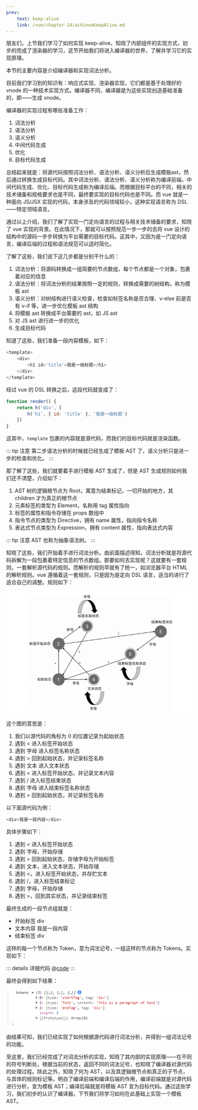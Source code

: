 ```yaml
---
prev:
    text: keep-alive
    link: /vue/chapter-14/achieveKeepAlive.md
---
```


朋友们，上节我们学习了如何实现 keep-alive，知晓了内部组件的实现方式，初步的完成了渲染器的学习，这节开始我们将进入编译器的世界，了解并学习它的实现原理。

本节的主要内容是介绍编译器和实现词法分析。

目前我们学习到的知识有：响应式实现、渲染器实现，它们都是基于处理好的 vnode 的一种技术实现方式。编译器不同，编译器是为这些实现创造基础准备的，即——生成 vnode。

编译器的实现过程有哪些准备工作：

1. 词法分析
2. 语法分析
3. 语义分析
4. 中间代码生成
5. 优化
6. 目标代码生成

总结起来就是：将源代码按照词法分析、语法分析、语义分析后生成模板ast，然后通过转换生成目标代码。其中词法分析、语法分析、语义分析称为编译前端，中间代码生成、优化、目标代码生成称为编译后端。而根据目标平台的不同，相关的技术储备和规格要求也是不同，最终要实现的目标代码也是不同。而 vue 就是一种面向 JS/JSX 实现的代码，本身涉及的代码领域较小，这种实现语言称为 DSL——特定领域语言。

通过以上介绍，我们了解了实现一门定向语言的过程与相关技术储备的要求，知晓了 vue 实现的背景。在此情况下，那就可以按照规范一步一步的去将 vue 设计的结构中的源码一步步转换为平台需要的目标代码。这其中，又因为是一门定向语言，编译后端的过程和语法规范可以适时简化。

了解了这些，我们说下这几步都是分别干什么的：

1. 词法分析：将源码转换成一组简要的节点数组，每个节点都是一个对象，包裹着对应的信息
2. 语法分析：将词法分析的结果按照一定的规则，转换成需要的树结构，称为模板 ast
3. 语义分析：对树结构进行语义检查，检查如标签名称是否合理、v-else 前是否有 v-if 等，进一步优化模板 ast 结构
4. 将模板 ast 转换成平台需要的 ast，如 JS ast
5. 对 JS ast 进行进一步的优化
5. 生成目标代码

知道了这些，我们准备一段内容模板，如下：

```js
<template>
    <div>
        <h1 id='title'>我是一级标题</h1>
    </div>
</template>
```

经过 vue 的 DSL 转换之后，这段代码就变成了：

```js
function render() {
    return h('div', [
        h('h1', { id: 'title' }, '我是一级标题')
    ])
}
```

这其中，```template``` 包裹的内容就是源代码，而我们的目标代码就是渲染函数。

::: tip 注意
第二步语法分析的时候就已经生成了模板 AST 了，语义分析只是进一步的检查和优化。
:::

那了解了这些，我们就要着手进行模板 AST 生成了，但是 AST 生成规则如何我们还不清楚，介绍如下：

1. AST 树的逻辑根节点为 Root，寓意为结束标记，一切开始的地方，其 children 才为真正的根节点
2. 元素标签的类型为 Element，名称用 tag 属性指向
3. 标签的属性和指令存储在 props 数组中
4. 指令节点的类型为 Directive，拥有 name 属性，指向指令名称
5. 表达式节点类型为 Expression，拥有 content 属性，指向表达式内容

::: tip 注意
AST 也称为抽象语法树。
:::

知晓了这些，我们开始着手进行词法分析。由前面描述得知，词法分析就是将源代码拆解为一段包裹着特定信息的节点数组。那要如何去实现呢？这就要有一套规则，一套解析源代码的规则。而解析的规则早就有了统一，如浏览器平台 HTML 的解析规则。vue 遵循着这一套规则，只是因为是定向 DSL 语言，适当的进行了适合自己的调整。规则如下：

![图片](/img/48.png)

这个图的意思是：

1. 我们以源代码的角标为 0 的位置记录为起始状态
2. 遇到 < 进入标签开始状态
3. 遇到 字母 进入标签名称状态
4. 遇到 > 回到起始状态，并记录标签名称
5. 遇到 文本 进入文本状态
6. 遇到 < 进入标签开始状态，并记录文本内容
7. 遇到 / 进入标签结束状态
8. 遇到 字母 进入结束标签名称状态
9. 遇到 > 回到起始状态，并记录标签名称

以下面源代码为例：

```js
<div>我是一段内容</div>
```

具体步骤如下：

1. 遇到 < 进入标签开始状态
2. 遇到 字母，开始存储
3. 遇到 > 回到起始状态，存储字母为开始标签
4. 遇到 文本，进入文本状态，开始存储
5. 遇到 <，进入标签开始状态，并存贮文本
6. 遇到 /，进入标签结束标记
7. 遇到 字母，开始存储
8. 遇到 >，回到其实状态，并记录结束标签

最终生成的一段节点组就是：

- 开始标签 div
- 文本内容 我是一段内容
- 结束标签 div

这样的每一个节点称为 Token，意为词法记号，一组这样的节点称为 Tokens。实现如下：

::: details 详细代码
@[code](../source/v.0.0.19/index.js)
:::

最终会得到如下结果：

![图片](/img/47.png)

由结果可知，我们已经实现了如何根据源代码进行词法分析，并得到一组词法记号的功能。

至这里，我们已经完成了对词法分析的实现，知晓了其内部的实现原理——在不同的符号判断处，根据当前的状态，返回不同的词法记号，也知晓了编译器对源代码的处理过程。除此之外，知晓了何为 AST，以及其逻辑根节点和真正的子节点，与具体的规则标记等。明白了编译前端和编译后端的作用，编译前端就是对源代码进行分析，变为模板 AST；编译后端就是将模板 AST 变为目标代码。通过这些学习，我们初步的认识了编译器。下节我们将学习如何在此基础上实现一个模板 AST。